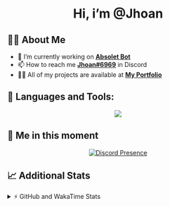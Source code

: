 <h1 align="center">Hi, i’m @Jhoan</h1>

## 🙋‍♂️ About Me

- 🔭 I’m currently working on **[Absolet Bot](https://strider.cloud)**
- 📫 How to reach me **[Jhoan#6969](https://jhoan.monster/)** in Discord
- 👨‍💻 All of my projects are available at **[My Portfolio](https://jhoan.monster)**

## 🚀 Languages and Tools:
<p align="center">
  <a href="https://skillicons.dev">
    <img src="https://skillicons.dev/icons?i=js,ts,html,css,bootstrap,nodejs,express,vscode,neovim,vim,atom,cloudflare,git,github,discord,bots,linux,mongodb,nginx,redis,wordpress,heroku&perline=11" />
  </a>
</p>
  
## 👤 Me in this moment
<p align="center">
    <a href="https://discord.com/users/612460795124776960" target="_blank" rel="nofollow">
        <img src="https://lanyard-profile-readme.vercel.app/api/612460795124776960?idleMessage=Probably%20coding%20Absolet..." alt="Discord Presence" align="center">
    </a>
</p>

## 📈 Additional Stats
<details>
    <summary>⚡ GitHub and WakaTime Stats</summary>
    <br/>

<!--START_SECTION:waka-->
![Code Time](http://img.shields.io/badge/Code%20Time-453%20hrs%2022%20mins-blue)

**🐱 My GitHub Data** 

> 🏆 922 Contributions in the Year 2022
 > 
> 📦 167.8 kB Used in GitHub's Storage 
 > 
> 💼 Opted to Hire
 > 
> 📜 4 Public Repositories 
 > 
> 🔑 34 Private Repositories  
 > 
**I'm an Early 🐤** 

```text
🌞 Morning    83 commits     ██░░░░░░░░░░░░░░░░░░░░░░░   11.29% 
🌆 Daytime    336 commits    ███████████░░░░░░░░░░░░░░   45.71% 
🌃 Evening    287 commits    █████████░░░░░░░░░░░░░░░░   39.05% 
🌙 Night      29 commits     █░░░░░░░░░░░░░░░░░░░░░░░░   3.95%

```
📅 **I'm Most Productive on Monday** 

```text
Monday       135 commits    ████░░░░░░░░░░░░░░░░░░░░░   18.37% 
Tuesday      115 commits    ████░░░░░░░░░░░░░░░░░░░░░   15.65% 
Wednesday    130 commits    ████░░░░░░░░░░░░░░░░░░░░░   17.69% 
Thursday     75 commits     ██░░░░░░░░░░░░░░░░░░░░░░░   10.2% 
Friday       84 commits     ██░░░░░░░░░░░░░░░░░░░░░░░   11.43% 
Saturday     131 commits    ████░░░░░░░░░░░░░░░░░░░░░   17.82% 
Sunday       65 commits     ██░░░░░░░░░░░░░░░░░░░░░░░   8.84%

```


📊 **This Week I Spent My Time On** 

```text
⌚︎ Time Zone: America/Bogota

💬 Programming Languages: 
JavaScript               53 mins             ████████████████████████░   96.53% 
YAML                     1 min               ░░░░░░░░░░░░░░░░░░░░░░░░░   2.59% 
JSON                     0 secs              ░░░░░░░░░░░░░░░░░░░░░░░░░   0.88%

🔥 Editors: 
VS Code                  55 mins             █████████████████████████   100.0%

🐱‍💻 Projects: 
Absolet-Bot              55 mins             █████████████████████████   100.0%

💻 Operating System: 
Linux                    55 mins             █████████████████████████   100.0%

```

**I Mostly Code in JavaScript** 

```text
JavaScript               16 repos            ████████████████░░░░░░░░░   66.67% 
Java                     3 repos             ███░░░░░░░░░░░░░░░░░░░░░░   12.5% 
TypeScript               2 repos             ██░░░░░░░░░░░░░░░░░░░░░░░   8.33% 
Shell                    1 repo              █░░░░░░░░░░░░░░░░░░░░░░░░   4.17% 
CSS                      1 repo              █░░░░░░░░░░░░░░░░░░░░░░░░   4.17%

```



 Last Updated on 21/10/2022 15:55:30 UTC
<!--END_SECTION:waka-->
</details>
